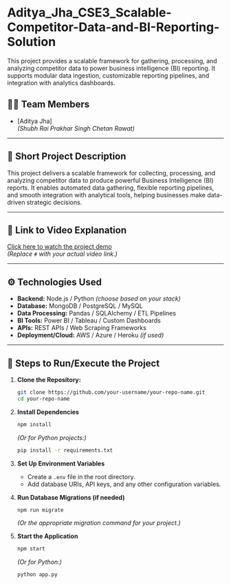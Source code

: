 # Aditya_Jha_CSE3_Scalable-Competitor-Data-and-BI-Reporting-Solution
This project provides a scalable framework for gathering, processing, and analyzing competitor data to power business intelligence (BI) reporting. It supports modular data ingestion, customizable reporting pipelines, and integration with analytics dashboards.

## 🧑‍💻 Team Members
- [Aditya Jha]  
*(Shubh Rai
Prakhar Singh
Chetan Rawat)*

---

## 📝 Short Project Description
This project delivers a scalable framework for collecting, processing, and analyzing competitor data to produce powerful Business Intelligence (BI) reports. It enables automated data gathering, flexible reporting pipelines, and smooth integration with analytical tools, helping businesses make data-driven strategic decisions.

---

## 🎥 Link to Video Explanation
[Click here to watch the project demo](https://krmangalameduin-my.sharepoint.com/:v:/g/personal/2301010177_krmu_edu_in/EfxH9HOFmYREmkTJ5U4ho4MBIe0kei5-DIWXRDkfUpI5NA?nav=eyJyZWZlcnJhbEluZm8iOnsicmVmZXJyYWxBcHAiOiJPbmVEcml2ZUZvckJ1c2luZXNzIiwicmVmZXJyYWxBcHBQbGF0Zm9ybSI6IldlYiIsInJlZmVycmFsTW9kZSI6InZpZXciLCJyZWZlcnJhbFZpZXciOiJNeUZpbGVzTGlua0NvcHkifX0&e=CIrPlO)  
*(Replace `#` with your actual video link.)*

---

## ⚙️ Technologies Used
- **Backend:** Node.js / Python *(choose based on your stack)*
- **Database:** MongoDB / PostgreSQL / MySQL
- **Data Processing:** Pandas / SQLAlchemy / ETL Pipelines
- **BI Tools:** Power BI / Tableau / Custom Dashboards
- **APIs:** REST APIs / Web Scraping Frameworks
- **Deployment/Cloud:** AWS / Azure / Heroku *(if used)*

---

## 🚀 Steps to Run/Execute the Project

1. **Clone the Repository:**
   ```bash
   git clone https://github.com/your-username/your-repo-name.git
   cd your-repo-name


2. **Install Dependencies**
   ```bash
   npm install
   ```
   *(Or for Python projects:)*
   ```bash
   pip install -r requirements.txt
   ```

3. **Set Up Environment Variables**
   - Create a `.env` file in the root directory.
   - Add database URIs, API keys, and any other configuration variables.

4. **Run Database Migrations (if needed)**
   ```bash
   npm run migrate
   ```
   *(Or the appropriate migration command for your project.)*

5. **Start the Application**
   ```bash
   npm start
   ```
   *(Or for Python:)*
   ```bash
   python app.py
   ```
